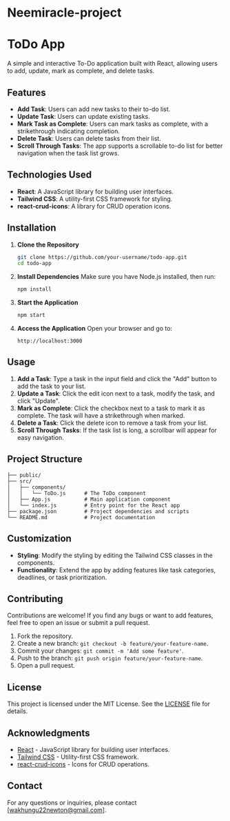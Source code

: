 # Neemiracle-project


# ToDo App

A simple and interactive To-Do application built with React, allowing users to add, update, mark as complete, and delete tasks.

## Features

- **Add Task**: Users can add new tasks to their to-do list.
- **Update Task**: Users can update existing tasks.
- **Mark Task as Complete**: Users can mark tasks as complete, with a strikethrough indicating completion.
- **Delete Task**: Users can delete tasks from their list.
- **Scroll Through Tasks**: The app supports a scrollable to-do list for better navigation when the task list grows.

## Technologies Used

- **React**: A JavaScript library for building user interfaces.
- **Tailwind CSS**: A utility-first CSS framework for styling.
- **react-crud-icons**: A library for CRUD operation icons.

## Installation

1. **Clone the Repository**
   ```bash
   git clone https://github.com/your-username/todo-app.git
   cd todo-app
   ```

2. **Install Dependencies**
   Make sure you have Node.js installed, then run:
   ```bash
   npm install
   ```

3. **Start the Application**
   ```bash
   npm start
   ```

4. **Access the Application**
   Open your browser and go to:
   ```
   http://localhost:3000
   ```

## Usage

1. **Add a Task**: Type a task in the input field and click the "Add" button to add the task to your list.
2. **Update a Task**: Click the edit icon next to a task, modify the task, and click "Update".
3. **Mark as Complete**: Click the checkbox next to a task to mark it as complete. The task will have a strikethrough when marked.
4. **Delete a Task**: Click the delete icon to remove a task from your list.
5. **Scroll Through Tasks**: If the task list is long, a scrollbar will appear for easy navigation.

## Project Structure

```
├── public/
├── src/
│   ├── components/
│   │   └── ToDo.js      # The ToDo component
│   ├── App.js           # Main application component
│   └── index.js         # Entry point for the React app
├── package.json         # Project dependencies and scripts
└── README.md            # Project documentation
```

## Customization

- **Styling**: Modify the styling by editing the Tailwind CSS classes in the components.
- **Functionality**: Extend the app by adding features like task categories, deadlines, or task prioritization.

## Contributing

Contributions are welcome! If you find any bugs or want to add features, feel free to open an issue or submit a pull request.

1. Fork the repository.
2. Create a new branch: `git checkout -b feature/your-feature-name`.
3. Commit your changes: `git commit -m 'Add some feature'`.
4. Push to the branch: `git push origin feature/your-feature-name`.
5. Open a pull request.

## License

This project is licensed under the MIT License. See the [LICENSE](LICENSE) file for details.

## Acknowledgments

- [React](https://reactjs.org/) - JavaScript library for building user interfaces.
- [Tailwind CSS](https://tailwindcss.com/) - Utility-first CSS framework.
- [react-crud-icons](https://www.npmjs.com/package/react-crud-icons) - Icons for CRUD operations.

## Contact

For any questions or inquiries, please contact [wakhungu22newton@gmail.com].
```


